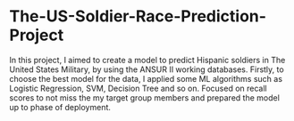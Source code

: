 # The-US-Soldier-Race-Prediction-Project

In this project, I aimed to create a model to predict Hispanic soldiers in The United States Military, by using the ANSUR II working databases.
Firstly, to choose the best model for the data, I applied some ML algorithms such as Logistic Regression, SVM, Decision Tree and so on.
Focused on recall scores to not miss the my target group members and prepared the model up to phase of deployment.
